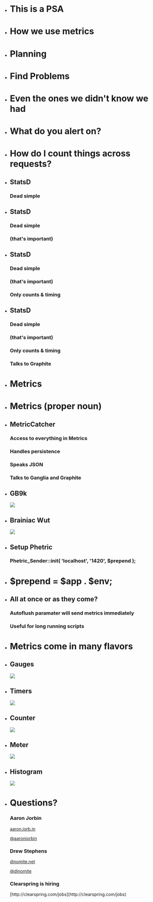*   # This is a PSA

*   # How we use metrics

*   # Planning

*   # Find Problems

*   # Even the ones we didn't know we had

*   # What do you alert on?


*   # How do I count things across requests?

<!--
StatsD is simple, which is important because, like testing,
metrics only get done if they're easy to use.
-->
*   ## StatsD
    ### Dead simple

*   ## StatsD
    ### Dead simple
    ### (that's important)

*   ## StatsD
    ### Dead simple
    ### (that's important)
    ### Only counts & timing

*   ## StatsD
    ### Dead simple
    ### (that's important)
    ### Only counts & timing
    ### Talks to Graphite

<!--
Metrics written by Coda Hale at Yammer
-->
*   # Metrics

*   # Metrics (proper noun)


*   ## MetricCatcher
    ### Access to everything in Metrics
    ### Handles persistence
    ### Speaks JSON
    ### Talks to Ganglia and Graphite

*   ## GB9k
    <img src="images/GB9k.jpg">

*   ## Brainiac Wut
    <img src="images/brainiac-wut.png">




*   ## Setup Phetric

    ### Phetric_Sender::init( 'localhost', '1420', $prepend );

*   # $prepend = $app . $env;

*   ## All at once or as they come?

    ### Autoflush paramater will send metrics immediately
    ### Useful for long running scripts

*   # Metrics come in many flavors

*   ## Gauges
    <img src="images/gauge.jpg">

*   ## Timers
    <img src="images/timer.jpg">

*   ## Counter
    <img src="images/counter.jpg">

*   ## Meter
    <img src="images/meter.jpg">

*   ## Histogram
    <img src="images/histogram.jpg">

*   # Questions?

    <div class='presenter'>
        <h3>Aaron Jorbin</h3>
        <p><a href="http://aaron.jorb.in">aaron.jorb.in</a></p>
        <p><a href="http://twitter.com/aaronjorbin">@aaronjorbin</a></p>
    </div>
    <div class='presenter'>
        <h3>Drew Stephens</h3>
        <p><a href="http://dinomite.net/">dinomite.net</a></p>
        <p><a href="http://twitter.com/dinomite">@dinomite</a></p>
    </div>
    <div id="joinus">
        <h3>Clearspring is hiring</h3>
        [http://clearspring.com/jobs](http://clearspring.com/jobs)
    <div>
